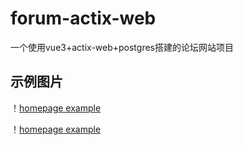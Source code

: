 # forum-actix-web

一个使用vue3+actix-web+postgres搭建的论坛网站项目

## 示例图片

！[homepage example](https://github.com/Remby/forum-actix-web/raw/main/readme/home1.png)

！[homepage example](https://github.com/Remby/forum-actix-web/raw/main/readme/home2.png)
